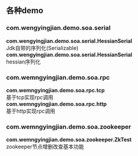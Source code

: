 ## 各种demo

### com.wengyingjian.demo.soa.serial
**com.wengyingjian.demo.soa.serial.HessianSerial**   
 Jdk自带的序列化(Serializable)  
**com.wengyingjian.demo.soa.serial.HessianSerial**  
  hessian序列化

### com.wemngyingjian.demo.soa.rpc
**com.wemngyingjian.demo.soa.rpc.tcp**  
基于tcp实现rpc调用  
**com.wemngyingjian.demo.soa.rpc.http**  
基于http实现rpc调用  

### com.wemngyingjian.demo.soa.zookeeper  
**com.wemngyingjian.demo.soa.zookeeper.ZkTest**  
zookeeper节点增删改查基本功能  